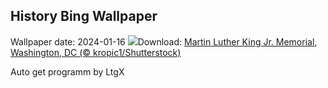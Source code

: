 ## History Bing Wallpaper
Wallpaper date: 2024-01-16
![](https://www.bing.com/th?id=OHR.MLKMemorialDC_EN-US1038696225_UHD.jpg&w=1000)Download: [Martin Luther King Jr. Memorial, Washington, DC (© kropic1/Shutterstock)](https://www.bing.com/th?id=OHR.MLKMemorialDC_EN-US1038696225_UHD.jpg)

Auto get programm by LtgX
